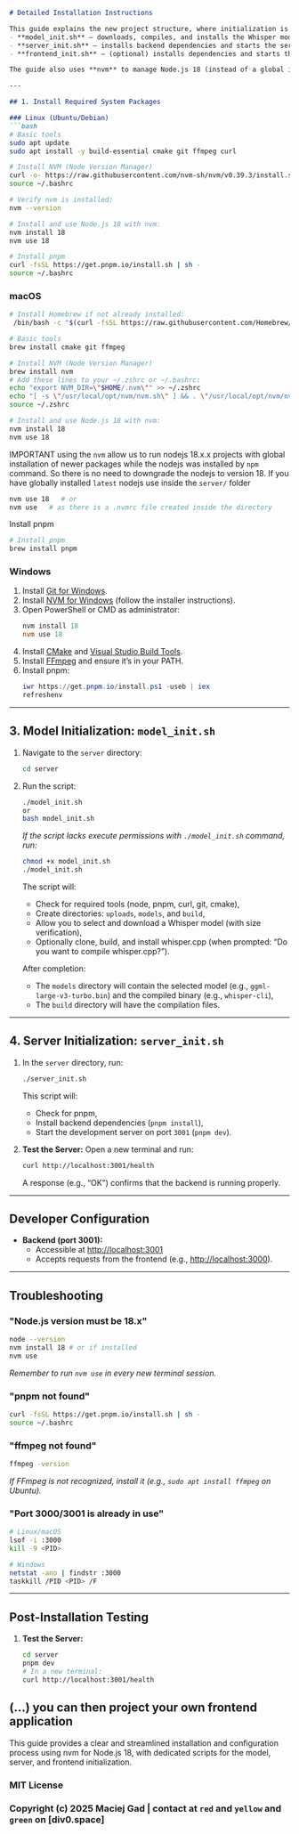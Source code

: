 ```markdown
# Detailed Installation Instructions

This guide explains the new project structure, where initialization is split into three scripts:
- **model_init.sh** – downloads, compiles, and installs the Whisper model (and builds whisper.cpp),
- **server_init.sh** – installs backend dependencies and starts the server,
- **frontend_init.sh** – (optional) installs dependencies and starts the frontend.

The guide also uses **nvm** to manage Node.js 18 (instead of a global installation).

---

## 1. Install Required System Packages

### Linux (Ubuntu/Debian)
```bash
# Basic tools
sudo apt update
sudo apt install -y build-essential cmake git ffmpeg curl

# Install NVM (Node Version Manager)
curl -o- https://raw.githubusercontent.com/nvm-sh/nvm/v0.39.3/install.sh | bash
source ~/.bashrc

# Verify nvm is installed:
nvm --version

# Install and use Node.js 18 with nvm:
nvm install 18
nvm use 18

# Install pnpm
curl -fsSL https://get.pnpm.io/install.sh | sh -
source ~/.bashrc
```

### macOS
```bash
# Install Homebrew if not already installed:
 /bin/bash -c "$(curl -fsSL https://raw.githubusercontent.com/Homebrew/install/HEAD/install.sh)"

# Basic tools
brew install cmake git ffmpeg

# Install NVM (Node Version Manager)
brew install nvm
# Add these lines to your ~/.zshrc or ~/.bashrc:
echo "export NVM_DIR=\"$HOME/.nvm\"" >> ~/.zshrc
echo "[ -s \"/usr/local/opt/nvm/nvm.sh\" ] && . \"/usr/local/opt/nvm/nvm.sh\"" >> ~/.zshrc
source ~/.zshrc

# Install and use Node.js 18 with nvm:
nvm install 18
nvm use 18
```
IMPORTANT
using the `nvm` allow us to run nodejs 18.x.x projects with global installation of newer packages while the nodejs was installed by `npm` command. So there is no need to downgrade the nodejs to version 18. If you have globally installed `latest` nodejs use inside the `server/` folder

```bash
nvm use 18   # or
nvm use   # as there is a .nvmrc file created inside the directory
```
Install pnpm

```bash
# Install pnpm
brew install pnpm
```

### Windows
1. Install [Git for Windows](https://gitforwindows.org/).
2. Install [NVM for Windows](https://github.com/coreybutler/nvm-windows/releases) (follow the installer instructions).
3. Open PowerShell or CMD as administrator:
   ```powershell
   nvm install 18
   nvm use 18
   ```
4. Install [CMake](https://cmake.org/download/) and [Visual Studio Build Tools](https://visualstudio.microsoft.com/visual-cpp-build-tools/).
5. Install [FFmpeg](https://www.gyan.dev/ffmpeg/builds/) and ensure it’s in your PATH.
6. Install pnpm:
   ```powershell
   iwr https://get.pnpm.io/install.ps1 -useb | iex
   refreshenv
   ```

---

## 3. Model Initialization: `model_init.sh`

1. Navigate to the `server` directory:
   ```bash
   cd server
   ```
2. Run the script:
   ```bash
   ./model_init.sh
   or
   bash model_init.sh
   ```
   *If the script lacks execute permissions with `./model_init.sh` command, run:*
   ```bash
   chmod +x model_init.sh
   ./model_init.sh
   ```
   The script will:
   - Check for required tools (node, pnpm, curl, git, cmake),
   - Create directories: `uploads`, `models`, and `build`,
   - Allow you to select and download a Whisper model (with size verification),
   - Optionally clone, build, and install whisper.cpp (when prompted: “Do you want to compile whisper.cpp?”).

   After completion:
   - The `models` directory will contain the selected model (e.g., `ggml-large-v3-turbo.bin`) and the compiled binary (e.g., `whisper-cli`),
   - The `build` directory will have the compilation files.

---

## 4. Server Initialization: `server_init.sh`

1. In the `server` directory, run:
   ```bash
   ./server_init.sh
   ```
   This script will:
   - Check for pnpm,
   - Install backend dependencies (`pnpm install`),
   - Start the development server on port `3001` (`pnpm dev`).

2. **Test the Server:**
   Open a new terminal and run:
   ```bash
   curl http://localhost:3001/health
   ```
   A response (e.g., “OK”) confirms that the backend is running properly.

---

## Developer Configuration

- **Backend (port 3001):**
  - Accessible at [http://localhost:3001](http://localhost:3001)
  - Accepts requests from the frontend (e.g., [http://localhost:3000](http://localhost:3000)).

---

## Troubleshooting

### "Node.js version must be 18.x"
```bash
node --version
nvm install 18 # or if installed
nvm use
```
*Remember to run `nvm use` in every new terminal session.*

### "pnpm not found"
```bash
curl -fsSL https://get.pnpm.io/install.sh | sh -
source ~/.bashrc
```

### "ffmpeg not found"
```bash
ffmpeg -version
```
*If FFmpeg is not recognized, install it (e.g., `sudo apt install ffmpeg` on Ubuntu).*

### "Port 3000/3001 is already in use"
```bash
# Linux/macOS
lsof -i :3000
kill -9 <PID>

# Windows
netstat -ano | findstr :3000
taskkill /PID <PID> /F
```

---

## Post-Installation Testing

1. **Test the Server:**
   ```bash
   cd server
   pnpm dev
   # In a new terminal:
   curl http://localhost:3001/health
   ```

(...) you can then project your own frontend application
---

This guide provides a clear and streamlined installation and configuration process using nvm for Node.js 18, with dedicated scripts for the model, server, and frontend initialization.

### MIT License

### Copyright (c) 2025 Maciej Gad | contact at `red` and `yellow` and `green` on **[div0.space]**





